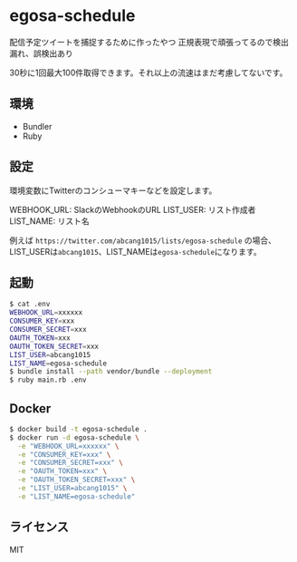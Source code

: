 egosa-schedule
===

配信予定ツイートを捕捉するために作ったやつ
正規表現で頑張ってるので検出漏れ、誤検出あり

30秒に1回最大100件取得できます。それ以上の流速はまだ考慮してないです。

## 環境
* Bundler
* Ruby

## 設定
環境変数にTwitterのコンシューマキーなどを設定します。  

WEBHOOK_URL: SlackのWebhookのURL
LIST_USER: リスト作成者
LIST_NAME: リスト名

例えば `https://twitter.com/abcang1015/lists/egosa-schedule` の場合、
LIST_USERは`abcang1015`、LIST_NAMEは`egosa-schedule`になります。

## 起動

```bash
$ cat .env
WEBHOOK_URL=xxxxxx
CONSUMER_KEY=xxx
CONSUMER_SECRET=xxx
OAUTH_TOKEN=xxx
OAUTH_TOKEN_SECRET=xxx
LIST_USER=abcang1015
LIST_NAME=egosa-schedule
$ bundle install --path vendor/bundle --deployment
$ ruby main.rb .env
```

## Docker

```bash
$ docker build -t egosa-schedule .
$ docker run -d egosa-schedule \
  -e "WEBHOOK_URL=xxxxxx" \
  -e "CONSUMER_KEY=xxx" \
  -e "CONSUMER_SECRET=xxx" \
  -e "OAUTH_TOKEN=xxx" \
  -e "OAUTH_TOKEN_SECRET=xxx" \
  -e "LIST_USER=abcang1015" \
  -e "LIST_NAME=egosa-schedule"
```

## ライセンス
MIT
